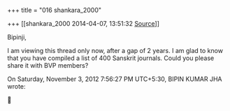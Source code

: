 +++
title = "016 shankara_2000"

+++
[[shankara_2000	2014-04-07, 13:51:32 [Source](https://groups.google.com/g/bvparishat/c/3v21pgB9Gkw)]]



Bipinji,  
  
I am viewing this thread only now, after a gap of 2 years. I am glad to know that you have compiled a list of 400 Sanskrit journals. Could you please share it with BVP members?  

  
On Saturday, November 3, 2012 7:56:27 PM UTC+5:30, BIPIN KUMAR JHA wrote:



